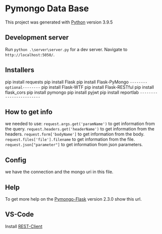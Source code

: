 # Pymongo Data Base
This project was generated with [Python](https://www.python.org/downloads/release/python-395/) version 3.9.5

## Development server
Run `python .\server\server.py` for a dev server. Navigate to `http://localhost:5050/`.

## Installers
pip install requests
pip install Flask
pip install Flask-PyMongo
`--------optional--------`
pip install Flask-WTF
pip install Flask-RESTful
pip install flask_cors
pip install pymongo
pip install pyjwt
pip install reportlab
`------------------------`

## How to get info

we needed to use:
`request.args.get('paramName')` to get information from the query.
`request.headers.get('headerName')` to get information from the headers.
`request.form['bodyName']` to get information from the body.
`request.files['file'].filename` to get information from the file.
`request.json["parameter"]` to get information from json parameters.

## Config
we have the connection and the mongo uri in this file.

## Help
To get more help on the [Pymongo-Flask](https://flask-pymongo.readthedocs.io/en/latest/) version 2.3.0 show this url.

## VS-Code
 Install [REST-Client](https://marketplace.visualstudio.com/items?itemName=humao.rest-client)